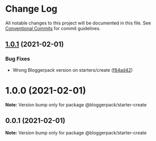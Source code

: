 # Change Log

All notable changes to this project will be documented in this file.
See [Conventional Commits](https://conventionalcommits.org) for commit guidelines.

## [1.0.1](https://github.com/bloggerpack/bloggerpack/compare/@bloggerpack/starter-create@1.0.0...@bloggerpack/starter-create@1.0.1) (2021-02-01)


### Bug Fixes

* Wrong Bloggerpack version on starters/create ([f84ad42](https://github.com/bloggerpack/bloggerpack/commit/f84ad426d6065fd6316a2fa1a47848f69fff2ffd))





# 1.0.0 (2021-02-01)

**Note:** Version bump only for package @bloggerpack/starter-create





## 0.0.1 (2021-02-01)

**Note:** Version bump only for package @bloggerpack/starter-create

